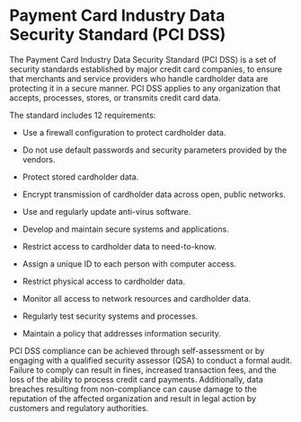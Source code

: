 # Payment Card Industry Data Security Standard (PCI DSS)

The Payment Card Industry Data Security Standard (PCI DSS) is a set of security standards established by major credit card companies, to ensure that merchants and service providers who handle cardholder data are protecting it in a secure manner. PCI DSS applies to any organization that accepts, processes, stores, or transmits credit card data. 

The standard includes 12 requirements:

* Use a firewall configuration to protect cardholder data.

* Do not use default passwords and security parameters provided by the vendors.

* Protect stored cardholder data.

* Encrypt transmission of cardholder data across open, public networks.

* Use and regularly update anti-virus software.

* Develop and maintain secure systems and applications.

* Restrict access to cardholder data to need-to-know.

* Assign a unique ID to each person with computer access.

* Restrict physical access to cardholder data.

* Monitor all access to network resources and cardholder data.

* Regularly test security systems and processes.

* Maintain a policy that addresses information security.

PCI DSS compliance can be achieved through self-assessment or by engaging with a qualified security assessor (QSA) to conduct a formal audit. Failure to comply can result in fines, increased transaction fees, and the loss of the ability to process credit card payments. Additionally, data breaches resulting from non-compliance can cause damage to the reputation of the affected organization and result in legal action by customers and regulatory authorities.
